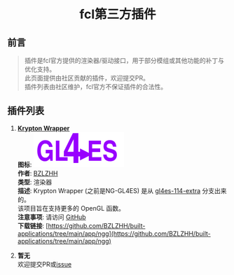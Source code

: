 <h1 align="center">fcl第三方插件</h1>

## 前言

> 插件是fcl官方提供的渲染器/驱动接口，用于部分模组或其他功能的补丁与优化支持。  
> 此页面提供由社区贡献的插件，欢迎提交PR。  
> 插件列表由社区维护，fcl官方不保证插件的合法性。

## 插件列表

1. **[Krypton Wrapper](https://ng-gl4es.bzlzhh.top/)**  
     **图标**: ![Krypton](img/dplugins/gl4es.png)  
     **作者**: [BZLZHH](https://github.com/BZLZHH)  
     **类型**: 渲染器  
     **描述**: Krypton Wrapper (之前是NG-GL4ES) 是从 [gl4es-114-extra](https://github.com/PojavLauncherTeam/gl4es-114-extra) 分支出来的。  
     该项目旨在支持更多的 OpenGL 函数。  
     **注意事项**: 请访问 [GitHub](https://github.com/BZLZHH/NG-GL4ES)  
     **下载链接**: [https://github.com/BZLZHH/built-applications/tree/main/app/ngg](https://github.com/BZLZHH/built-applications/tree/main/app/ngg)

2. **暂无**  
    欢迎提交PR或[issue](https://github.com/ning-g-mo/fcl-docs/issues)